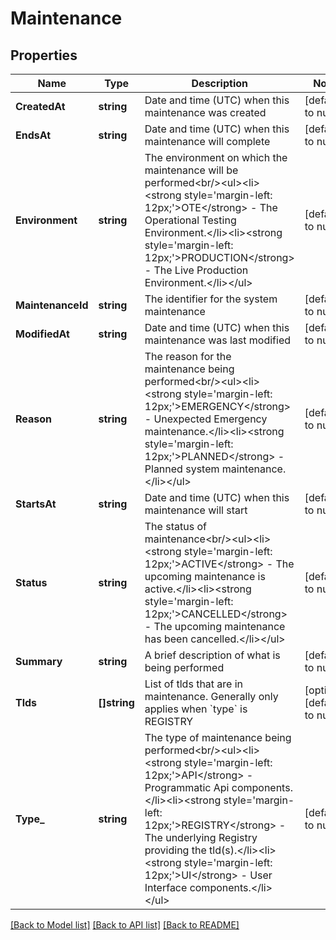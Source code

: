 # Maintenance

## Properties
Name | Type | Description | Notes
------------ | ------------- | ------------- | -------------
**CreatedAt** | **string** | Date and time (UTC) when this maintenance was created | [default to null]
**EndsAt** | **string** | Date and time (UTC) when this maintenance will complete | [default to null]
**Environment** | **string** | The environment on which the maintenance will be performed&lt;br/&gt;&lt;ul&gt;&lt;li&gt;&lt;strong style&#x3D;&#x27;margin-left: 12px;&#x27;&gt;OTE&lt;/strong&gt; - The Operational Testing Environment.&lt;/li&gt;&lt;li&gt;&lt;strong style&#x3D;&#x27;margin-left: 12px;&#x27;&gt;PRODUCTION&lt;/strong&gt; - The Live Production Environment.&lt;/li&gt;&lt;/ul&gt; | [default to null]
**MaintenanceId** | **string** | The identifier for the system maintenance | [default to null]
**ModifiedAt** | **string** | Date and time (UTC) when this maintenance was last modified | [default to null]
**Reason** | **string** | The reason for the maintenance being performed&lt;br/&gt;&lt;ul&gt;&lt;li&gt;&lt;strong style&#x3D;&#x27;margin-left: 12px;&#x27;&gt;EMERGENCY&lt;/strong&gt; - Unexpected Emergency maintenance.&lt;/li&gt;&lt;li&gt;&lt;strong style&#x3D;&#x27;margin-left: 12px;&#x27;&gt;PLANNED&lt;/strong&gt; - Planned system maintenance.&lt;/li&gt;&lt;/ul&gt; | [default to null]
**StartsAt** | **string** | Date and time (UTC) when this maintenance will start | [default to null]
**Status** | **string** | The status of maintenance&lt;br/&gt;&lt;ul&gt;&lt;li&gt;&lt;strong style&#x3D;&#x27;margin-left: 12px;&#x27;&gt;ACTIVE&lt;/strong&gt; - The upcoming maintenance is active.&lt;/li&gt;&lt;li&gt;&lt;strong style&#x3D;&#x27;margin-left: 12px;&#x27;&gt;CANCELLED&lt;/strong&gt; - The upcoming maintenance has been cancelled.&lt;/li&gt;&lt;/ul&gt; | [default to null]
**Summary** | **string** | A brief description of what is being performed | [default to null]
**Tlds** | **[]string** | List of tlds that are in maintenance.  Generally only applies when &#x60;type&#x60; is REGISTRY | [optional] [default to null]
**Type_** | **string** | The type of maintenance being performed&lt;br/&gt;&lt;ul&gt;&lt;li&gt;&lt;strong style&#x3D;&#x27;margin-left: 12px;&#x27;&gt;API&lt;/strong&gt; - Programmatic Api components.&lt;/li&gt;&lt;li&gt;&lt;strong style&#x3D;&#x27;margin-left: 12px;&#x27;&gt;REGISTRY&lt;/strong&gt; - The underlying Registry providing the tld(s).&lt;/li&gt;&lt;li&gt;&lt;strong style&#x3D;&#x27;margin-left: 12px;&#x27;&gt;UI&lt;/strong&gt; - User Interface components.&lt;/li&gt;&lt;/ul&gt; | [default to null]

[[Back to Model list]](../README.md#documentation-for-models) [[Back to API list]](../README.md#documentation-for-api-endpoints) [[Back to README]](../README.md)

